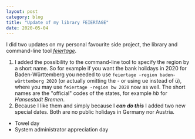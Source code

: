 ```yaml
---
layout: post
category: blog
title: "Update of my library FEIERTAGE"
date: 2020-05-04
---
```


I did two updates on my personal favourite side project, the library and command-line tool [_feiertage_](https://github.com/wlbr/feiertage).

1. I added the possibility to the command-line tool to specify the region by a short name. So for example if you want the bank holidays in 2020 for Baden-Württemberg you needed to use `feiertage -region baden-württemberg 2020` (or actually omitting the - or using ue instead of ü), where you may use `feiertage -region bw 2020` now as well. The short names are the "official" codes of the states, for example _hb_ for _Hansestadt Bremen_.
2. Because I like them and simply because I **_can do this_** I added two new special dates. Both are no public holidays in Germany nor Austria.
  * Towel day
  * System administrator appreciation day
  